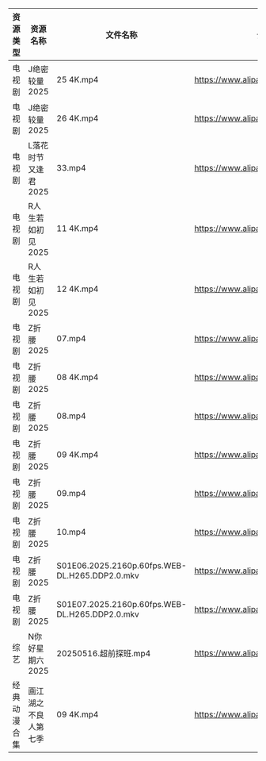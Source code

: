 | 资源类型   | 资源名称         | 文件名称                                           | 分享链接                                 | 更新时间                |
| ------ | ------------ | ---------------------------------------------- | ------------------------------------ | ------------------- |
| 电视剧    | J绝密较量2025    | 25 4K.mp4                                      | https://www.alipan.com/s/mzzBES5zNic | 2025-05-16 08:05:14 |
| 电视剧    | J绝密较量2025    | 26 4K.mp4                                      | https://www.alipan.com/s/mzzBES5zNic | 2025-05-16 08:05:14 |
| 电视剧    | L落花时节又逢君2025 | 33.mp4                                         | https://www.alipan.com/s/cQFMhDnX7Xh | 2025-05-16 19:05:24 |
| 电视剧    | R人生若如初见2025  | 11 4K.mp4                                      | https://www.alipan.com/s/ZQ9cL77ZgpR | 2025-05-16 08:05:24 |
| 电视剧    | R人生若如初见2025  | 12 4K.mp4                                      | https://www.alipan.com/s/ZQ9cL77ZgpR | 2025-05-16 08:05:23 |
| 电视剧    | Z折腰2025      | 07.mp4                                         | https://www.alipan.com/s/kCjr5eSAX6i | 2025-05-16 19:05:47 |
| 电视剧    | Z折腰2025      | 08 4K.mp4                                      | https://www.alipan.com/s/kCjr5eSAX6i | 2025-05-16 19:05:47 |
| 电视剧    | Z折腰2025      | 08.mp4                                         | https://www.alipan.com/s/kCjr5eSAX6i | 2025-05-16 19:05:46 |
| 电视剧    | Z折腰2025      | 09 4K.mp4                                      | https://www.alipan.com/s/kCjr5eSAX6i | 2025-05-16 19:05:45 |
| 电视剧    | Z折腰2025      | 09.mp4                                         | https://www.alipan.com/s/kCjr5eSAX6i | 2025-05-16 19:05:45 |
| 电视剧    | Z折腰2025      | 10.mp4                                         | https://www.alipan.com/s/kCjr5eSAX6i | 2025-05-16 19:05:44 |
| 电视剧    | Z折腰2025      | S01E06.2025.2160p.60fps.WEB-DL.H265.DDP2.0.mkv | https://www.alipan.com/s/kCjr5eSAX6i | 2025-05-16 19:05:44 |
| 电视剧    | Z折腰2025      | S01E07.2025.2160p.60fps.WEB-DL.H265.DDP2.0.mkv | https://www.alipan.com/s/kCjr5eSAX6i | 2025-05-16 19:05:43 |
| 综艺     | N你好星期六2025   | 20250516.超前探班.mp4                              | https://www.alipan.com/s/nvuMvPrHLGa | 2025-05-16 13:06:04 |
| 经典动漫合集 | 画江湖之不良人第七季   | 09 4K.mp4                                      | https://www.alipan.com/s/jsjXsFS7KbV | 2025-05-16 08:05:46 |

